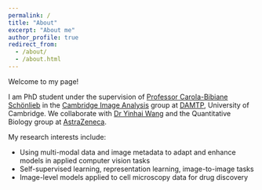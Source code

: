 ```yaml
---
permalink: /
title: "About"
excerpt: "About me"
author_profile: true
redirect_from: 
  - /about/
  - /about.html
---
```


Welcome to my page! 

I am PhD student under the supervision of [Professor Carola-Bibiane Schönlieb](https://www.damtp.cam.ac.uk/user/cbs31/Home.html) in the [Cambridge Image Analysis](http://www.damtp.cam.ac.uk/research/cia/) group at [DAMTP](https://www.damtp.cam.ac.uk/), University of Cambridge. We collaborate with [Dr Yinhai Wang](https://scholar.google.com/citations?user=WNY0TscAAAAJ&hl=en) and the Quantitative Biology group at [AstraZeneca](https://www.astrazeneca.co.uk/). 

My research interests include:
  - Using multi-modal data and image metadata to adapt and enhance models in applied computer vision tasks
  - Self-supervised learning, representation learning, image-to-image tasks
  - Image-level models applied to cell microscopy data for drug discovery

